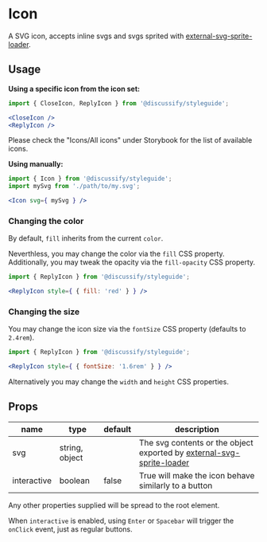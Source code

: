 # Icon

A SVG icon, accepts inline svgs and svgs sprited with [external-svg-sprite-loader](https://github.com/Karify/external-svg-sprite-loader).

## Usage

**Using a specific icon from the icon set:**

```jsx
import { CloseIcon, ReplyIcon } from '@discussify/styleguide';

<CloseIcon />
<ReplyIcon />
```

Please check the "Icons/All icons" under Storybook for the list of available icons.

**Using manually:**

```jsx
import { Icon } from '@discussify/styleguide';
import mySvg from './path/to/my.svg';

<Icon svg={ mySvg } />
```

### Changing the color

By default, `fill` inherits from the current `color`.

Neverthless, you may change the color via the `fill` CSS property.
Additionally, you may tweak the opacity via the `fill-opacity` CSS property.

```jsx
import { ReplyIcon } from '@discussify/styleguide';

<ReplyIcon style={ { fill: 'red' } } />

```
### Changing the size

You may change the icon size via the `fontSize` CSS property (defaults to `2.4rem`).

```jsx
import { ReplyIcon } from '@discussify/styleguide';

<ReplyIcon style={ { fontSize: '1.6rem' } } />
```

Alternatively you may change the `width` and `height` CSS properties.

## Props

| name | type | default | description |
| ---- | ---- | ------- | ----------- |
| svg | string, object | | The svg contents or the object exported by [external-svg-sprite-loader](https://github.com/Karify/external-svg-sprite-loader) |
| interactive | boolean | false | True will make the icon behave similarly to a button |

Any other properties supplied will be spread to the root element.

When `interactive` is enabled, using `Enter` or `Spacebar` will trigger the `onClick` event, just as regular buttons.
